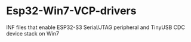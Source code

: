 # Esp32-Win7-VCP-drivers
INF files that enable ESP32-S3 Serial/JTAG peripheral and TinyUSB CDC device stack on Win7
